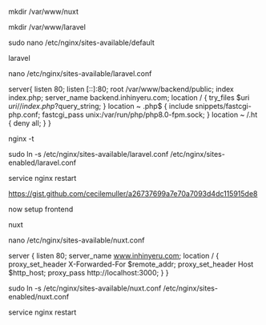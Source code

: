 
mkdir /var/www/nuxt

mkdir /var/www/laravel

sudo nano /etc/nginx/sites-available/default

laravel

nano /etc/nginx/sites-available/laravel.conf 

server{
    listen 80;
    listen [::]:80;
    root /var/www/backend/public;
    index index.php;
    server_name  backend.inhinyeru.com;
    location / {
        try_files $uri $uri/ /index.php?$query_string;
    }
    location ~ \.php$ {
        include snippets/fastcgi-php.conf;
        fastcgi_pass unix:/var/run/php/php8.0-fpm.sock;
    }
    location ~ /\.ht {
        deny all;
    }
}

nginx -t

sudo ln -s /etc/nginx/sites-available/laravel.conf /etc/nginx/sites-enabled/laravel.conf

service nginx restart


https://gist.github.com/cecilemuller/a26737699a7e70a7093d4dc115915de8


now setup frontend


nuxt

nano /etc/nginx/sites-available/nuxt.conf 


server {
    listen 80;
    server_name  www.inhinyeru.com;
    location / {
        proxy_set_header   X-Forwarded-For $remote_addr;
        proxy_set_header   Host $http_host;
        proxy_pass         http://localhost:3000;
    }
}

sudo ln -s /etc/nginx/sites-available/nuxt.conf /etc/nginx/sites-enabled/nuxt.conf

service nginx restart
